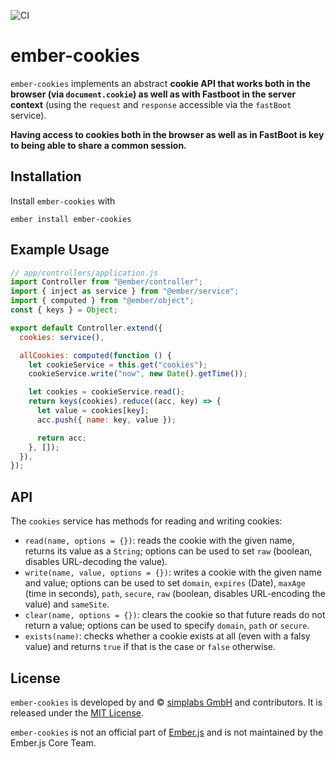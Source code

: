 ![CI](https://github.com/simplabs/ember-cookies/workflows/CI/badge.svg)

# ember-cookies

`ember-cookies` implements an abstract **cookie API that works both in the
browser (via `document.cookie`) as well as with Fastboot in the server
context** (using the `request` and `response` accessible via the `fastBoot`
service).

**Having access to cookies both in the browser as well as in FastBoot is key to
being able to share a common session.**

## Installation

Install `ember-cookies` with

`ember install ember-cookies`

## Example Usage

```js
// app/controllers/application.js
import Controller from "@ember/controller";
import { inject as service } from "@ember/service";
import { computed } from "@ember/object";
const { keys } = Object;

export default Controller.extend({
  cookies: service(),

  allCookies: computed(function () {
    let cookieService = this.get("cookies");
    cookieService.write("now", new Date().getTime());

    let cookies = cookieService.read();
    return keys(cookies).reduce((acc, key) => {
      let value = cookies[key];
      acc.push({ name: key, value });

      return acc;
    }, []);
  }),
});
```

## API

The `cookies` service has methods for reading and writing cookies:

- `read(name, options = {})`: reads the cookie with the given name, returns its
  value as a `String`; options can be used to set `raw` (boolean, disables
  URL-decoding the value).
- `write(name, value, options = {})`: writes a cookie with the given name and
  value; options can be used to set `domain`, `expires` (Date), `maxAge` (time
  in seconds), `path`, `secure`, `raw` (boolean, disables URL-encoding the
  value) and `sameSite`.
- `clear(name, options = {})`: clears the cookie so that future reads do not
  return a value; options can be used to specify `domain`, `path` or `secure`.
- `exists(name)`: checks whether a cookie exists at all (even with a falsy
  value) and returns `true` if that is the case or `false` otherwise.

## License

`ember-cookies` is developed by and &copy;
[simplabs GmbH](http://simplabs.com) and contributors. It is released under the
[MIT License](https://github.com/simplabs/ember-simple-auth/blob/master/LICENSE).

`ember-cookies` is not an official part of [Ember.js](http://emberjs.com) and
is not maintained by the Ember.js Core Team.

